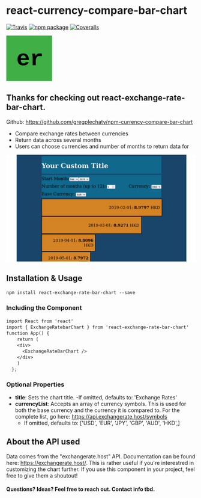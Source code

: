 # react-currency-compare-bar-chart

[![Travis][build-badge]][build]
[![npm package][npm-badge]][npm]
[![Coveralls][coveralls-badge]][coveralls]

![logo](https://github.com/gregplechaty/npm-currency-compare-bar-chart/blob/main/demo/src/logo.png)

## Thanks for checking out react-exchange-rate-bar-chart.

Github: https://github.com/gregplechaty/npm-currency-compare-bar-chart

- Compare exchange rates between currencies
- Return data across several months
- Users can choose currencies and number of months to return data for

![component screenshot](https://github.com/gregplechaty/npm-currency-compare-bar-chart/blob/main/demo/componentScreenshot.png)



## Installation & Usage
```
npm install react-exchange-rate-bar-chart --save
```

### **Including the Component**
```
import React from 'react'
import { ExchangeRatebarChart } from 'react-exchange-rate-bar-chart'
function App() {
    return (
    <div>
      <ExchangeRateBarChart />
    </div>
    )
  };
```
### **Optional Properties**
- **title**: Sets the chart title.
   -If omitted, defaults to: 'Exchange Rates'
- **currencyList**: Accepts an array of currency symbols. This is used for both the base currency and the currency it is compared to. For the complete list, go here: https://api.exchangerate.host/symbols
   - If omitted, defaults to: ['USD', 'EUR', 'JPY', 'GBP', 'AUD', 'HKD',]


## About the API used
Data comes from the "exchangerate.host" API. Documentation can be found here: https://exchangerate.host/. This is rather useful if you're interestred in customizing the chart further.
If you use this component in your project, feel free to give them a shoutout!

#### Questions? Ideas? Feel free to reach out. Contact info tbd.


[build-badge]: https://img.shields.io/travis/user/repo/master.png?style=flat-square
[build]: https://travis-ci.org/user/repo

[npm-badge]: https://img.shields.io/npm/v/npm-package.png?style=flat-square
[npm]: https://www.npmjs.org/package/npm-package

[coveralls-badge]: https://img.shields.io/coveralls/user/repo/master.png?style=flat-square
[coveralls]: https://coveralls.io/github/user/repo
